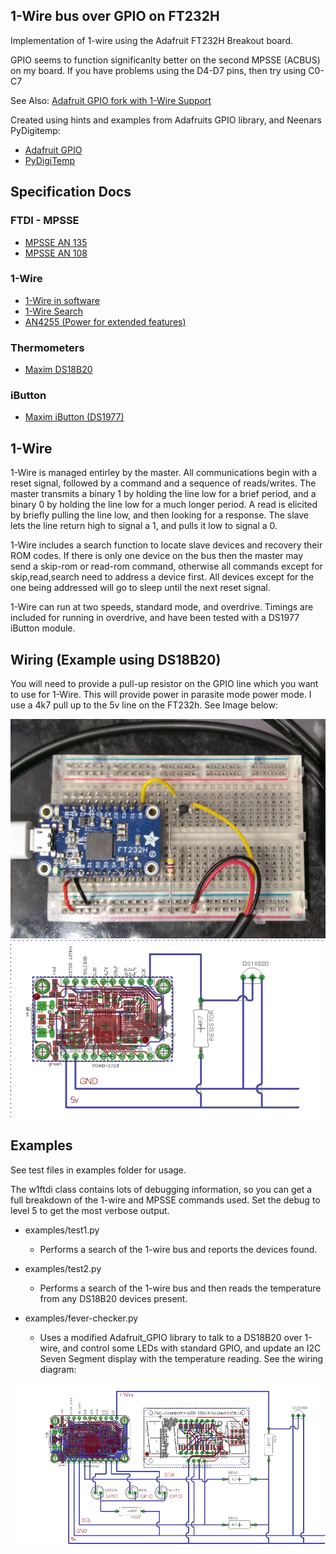 ## 1-Wire bus over GPIO on FT232H

Implementation of 1-wire using the Adafruit FT232H Breakout board.

GPIO seems to function significanlty better on the second MPSSE (ACBUS) on my board. 
If you have problems using the D4-D7 pins, then try using C0-C7

See Also: [Adafruit GPIO fork with 1-Wire Support](https://github.com/TuxInvader/Adafruit_Python_GPIO)

Created using hints and examples from Adafruits GPIO library, and Neenars PyDigitemp:

 * [Adafruit GPIO](https://github.com/adafruit/Adafruit_Python_GPIO)
 * [PyDigiTemp](https://github.com/neenar/pydigitemp)

## Specification Docs

### FTDI - MPSSE

 * [MPSSE AN 135](http://www.ftdichip.com/Support/Documents/AppNotes/AN_135_MPSSE_Basics.pdf)
 * [MPSSE AN 108](http://www.ftdichip.com/Support/Documents/AppNotes/AN_108_Command_Processor_for_MPSSE_and_MCU_Host_Bus_Emulation_Modes.pdf)

### 1-Wire

 * [1-Wire in software](https://www.maximintegrated.com/en/app-notes/index.mvp/id/126)
 * [1-Wire Search](https://www.maximintegrated.com/en/app-notes/index.mvp/id/187)
 * [AN4255 (Power for extended features)](http://pdfserv.maximintegrated.com/en/an/AN4255.pdf)

### Thermometers

 * [Maxim DS18B20](http://datasheets.maximintegrated.com/en/ds/DS18B20.pdf)

### iButton 

 * [Maxim iButton (DS1977)](https://datasheets.maximintegrated.com/en/ds/DS1977.pdf)

## 1-Wire

1-Wire is managed entirley by the master. All communications begin with a reset signal, followed by a command and a sequence of reads/writes. The master transmits a binary 1 by holding the line low for a brief period, and a binary 0 by holding the line low for a much longer period. A read is elicited by briefly pulling the line low, and then looking for a response. The slave lets the line return high to signal a 1, and pulls it low to signal a 0.

1-Wire includes a search function to locate slave devices and recovery their ROM codes. If there is only one device on the bus then the master may send a skip-rom or read-rom command, otherwise all commands except for skip,read,search need to address a device first. All devices except for the one being addressed will go to sleep until the next reset signal.

1-Wire can run at two speeds, standard mode, and overdrive. Timings are included for running in overdrive, and have been tested with a DS1977 iButton module.


## Wiring (Example using DS18B20)

You will need to provide a pull-up resistor on the GPIO line which you want to use for 1-Wire. This will provide power in parasite mode power mode. I use a 4k7 pull up to the 5v line on the FT232h. See Image below:

![FT232H Wiring](https://raw.githubusercontent.com/TuxInvader/ft232h-1wire/master/resources/wiring.jpg "FT232H wiring")
![FT232H Diagram](https://raw.githubusercontent.com/TuxInvader/ft232h-1wire/master/resources/ft232h-1wire.png "FT232H wiring Diagram")

## Examples

See test files in examples folder for usage. 

The w1ftdi class contains lots of debugging information, so you can get a full breakdown of the 1-wire and MPSSE commands used. Set the debug to level 5 to get the most verbose output.

 * examples/test1.py
   - Performs a search of the 1-wire bus and reports the devices found.

 * examples/test2.py
   - Performs a search of the 1-wire bus and then reads the temperature from any DS18B20 devices present.

 * examples/fever-checker.py
   - Uses a modified Adafruit_GPIO library to talk to a DS18B20 over 1-wire, and control some LEDs with standard GPIO, and update an I2C Seven Segment display with the temperature reading. See the wiring diagram:

  ![Fever-Check Diagram](https://raw.githubusercontent.com/TuxInvader/ft232h-1wire/master/resources/fever-check-diagram.png)

   
